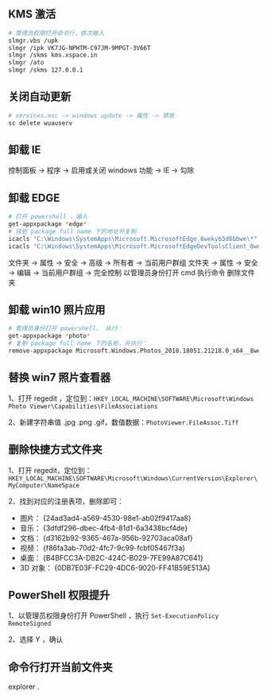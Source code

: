 ## KMS 激活

```bash
# 管理员权限打开命令行，依次输入
slmgr.vbs /upk
slmgr /ipk VK7JG-NPHTM-C97JM-9MPGT-3V66T
slmgr /skms kms.xspace.in
slmgr /ato
slmgr /skms 127.0.0.1
```

## 关闭自动更新

```bash
# services.msc -> windows update -> 属性 -> 禁用
sc delete wuauserv
```

## 卸载 IE

控制面板 -> 程序 -> 启用或关闭 windows 功能 -> IE -> 勾除

## 卸载 EDGE

```bash
# 打开 powershell ，输入
get-appxpackage *edge*
# 找到 package full name 下的地址并复制
icacls "C:\Windows\SystemApps\Microsoft.MicrosoftEdge_8wekyb3d8bbwe\*" /grant Users:(F) /T
icacls "C:\Windows\SystemApps\Microsoft.MicrosoftEdgeDevToolsClient_8wekyb3d8bbwe\*" /grant Users:(F) /T
```

文件夹 -> 属性 -> 安全 -> 高级 -> 所有者 -> 当前用户群组
文件夹 -> 属性 -> 安全 -> 编辑 -> 当前用户群组 -> 完全控制
以管理员身份打开 cmd 执行命令
删除文件夹

## 卸载 win10 照片应用

```bash
# 管理员身份打开 powershell， 执行：
get-appxpackage *photo*
# 复制 package full name 下的名称，并执行：
remove-appxpackage Microsoft.Windows.Photos_2018.18051.21218.0_x64__8wekyb3d8bbwe
```

## 替换 win7 照片查看器

1、打开 regedit ，定位到：`HKEY_LOCAL_MACHINE\SOFTWARE\Microsoft\Windows Photo Viewer\Capabilities\FileAssociations`

2、新建字符串值 .jpg .png .gif，数值数据：`PhotoViewer.FileAssoc.Tiff`

## 删除快捷方式文件夹

1、打开 regedit，定位到：
`HKEY_LOCAL_MACHINE\SOFTWARE\Microsoft\Windows\CurrentVersion\Explorer\MyComputer\NameSpace`

2、找到对应的注册表项，删除即可：

- 图片： {24ad3ad4-a569-4530-98e1-ab02f9417aa8}
- 音乐： {3dfdf296-dbec-4fb4-81d1-6a3438bcf4de}
- 文档： {d3162b92-9365-467a-956b-92703aca08af}
- 视频： {f86fa3ab-70d2-4fc7-9c99-fcbf05467f3a}
- 桌面： {B4BFCC3A-DB2C-424C-B029-7FE99A87C641}
- 3D 对象： {0DB7E03F-FC29-4DC6-9020-FF41B59E513A}

## PowerShell 权限提升

1、以管理员权限身份打开 PowerShell ，执行 `Set-ExecutionPolicy RemoteSigned`

2、选择 Y ，确认

## 命令行打开当前文件夹

explorer .
